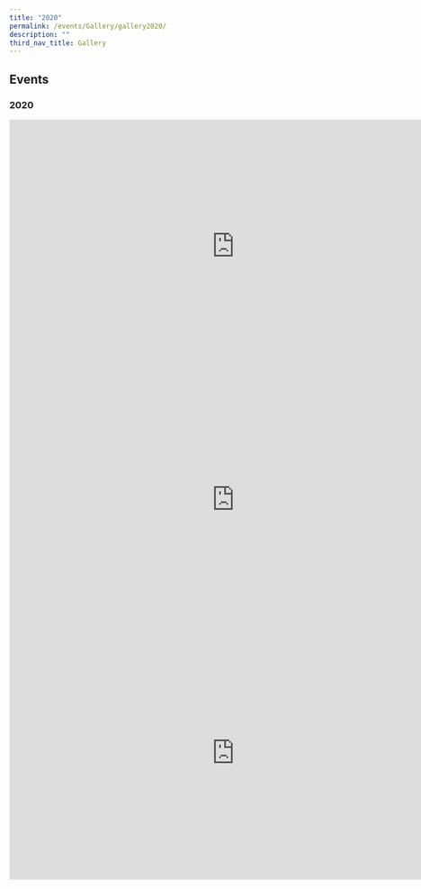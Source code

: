 ```yaml
---
title: "2020"
permalink: /events/Gallery/gallery2020/
description: ""
third_nav_title: Gallery
---
```

## Events

### 2020

<iframe allowfullscreen="true" height="450" width="800" frameborder="0" src="https://docs.google.com/presentation/d/e/2PACX-1vTI9DT6xQ-5ZadEU3oGZt5MDCx3qzp4caiaZlWymX84oT8VfH4qaNHMiLuORZSqMkuNtRmj8DbAlt4S/embed?start=false&amp;loop=false&amp;delayms=3000"></iframe>

<iframe allowfullscreen="true" height="450" width="800" frameborder="0" src="https://docs.google.com/presentation/d/e/2PACX-1vSG-Piu5bhxJfdR7P0NPpx93-pZlBpLEWJHA0NWNssMbg7_1EHDkHRjGev5RCBepQKRtrQ-aB8jxG1z/embed?start=false&amp;loop=false&amp;delayms=3000"></iframe>

<iframe allowfullscreen="true" height="450" width="800" frameborder="0" src="https://docs.google.com/presentation/d/e/2PACX-1vSPllmEVRP7BUHE920gLDSp7OdhD6wdo73IdOmGTBq9ezHPu6rPGNye5Gr59HSJhN3K8CuJPhWdKZAF/embed?start=false&amp;loop=false&amp;delayms=3000"></iframe>